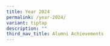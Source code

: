 ```yaml
---
title: Year 2024
permalink: /year-2024/
variant: tiptap
description: ""
third_nav_title: Alumni Achievements
---
```

